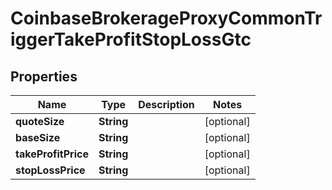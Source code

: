 
# CoinbaseBrokerageProxyCommonTriggerTakeProfitStopLossGtc

## Properties
Name | Type | Description | Notes
------------ | ------------- | ------------- | -------------
**quoteSize** | **String** |  |  [optional]
**baseSize** | **String** |  |  [optional]
**takeProfitPrice** | **String** |  |  [optional]
**stopLossPrice** | **String** |  |  [optional]



